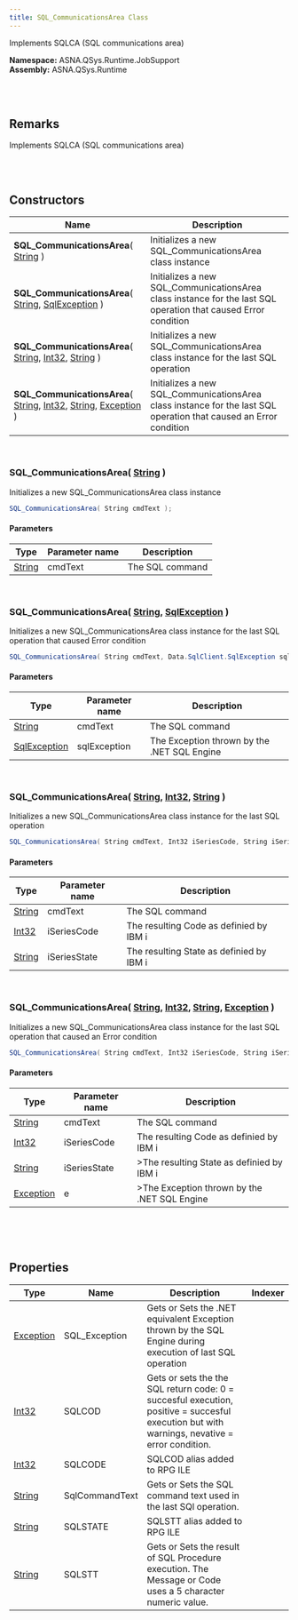 ```yaml
---
title: SQL_CommunicationsArea Class
---
```


Implements SQLCA (SQL communications area)

**Namespace:** ASNA.QSys.Runtime.JobSupport <br/>
**Assembly:** ASNA.QSys.Runtime

<br>
<br>

## Remarks

Implements SQLCA (SQL communications area)

[//]: # ($$TODO: Complete the Remarks section.)

<br>
<br>

## Constructors

| Name |  Description 
| --- | --- 
| **SQL_CommunicationsArea**( [String](https://docs.microsoft.com/en-us/dotnet/api/system.string) ) | Initializes a new SQL_CommunicationsArea class instance
| **SQL_CommunicationsArea**( [String](https://docs.microsoft.com/en-us/dotnet/api/system.string), [SqlException](https://docs.microsoft.com/en-us/dotnet/api/system.data.sqlclient.sqlexception) ) | Initializes a new SQL_CommunicationsArea class instance for the last SQL operation that caused Error condition
| **SQL_CommunicationsArea**( [String](https://docs.microsoft.com/en-us/dotnet/api/system.string), [Int32](https://docs.microsoft.com/en-us/dotnet/api/system.int32), [String](https://docs.microsoft.com/en-us/dotnet/api/system.string) ) | Initializes a new SQL_CommunicationsArea class instance for the last SQL operation
| **SQL_CommunicationsArea**( [String](https://docs.microsoft.com/en-us/dotnet/api/system.string), [Int32](https://docs.microsoft.com/en-us/dotnet/api/system.int32), [String](https://docs.microsoft.com/en-us/dotnet/api/system.string), [Exception](https://docs.microsoft.com/en-us/dotnet/api/system.exception) ) | Initializes a new SQL_CommunicationsArea class instance for the last SQL operation that caused an Error condition

<br>

### SQL_CommunicationsArea( [String](https://docs.microsoft.com/en-us/dotnet/api/system.string) )

Initializes a new SQL_CommunicationsArea class instance

```cs
SQL_CommunicationsArea( String cmdText );
```

#### Parameters

| Type | Parameter name | Description
| --- | --- | ---
| [String](https://docs.microsoft.com/en-us/dotnet/api/system.string) | cmdText | The SQL command 

<br>

### SQL_CommunicationsArea( [String](https://docs.microsoft.com/en-us/dotnet/api/system.string), [SqlException](https://docs.microsoft.com/en-us/dotnet/api/system.data.sqlclient.sqlexception) )

Initializes a new SQL_CommunicationsArea class instance for the last SQL operation that caused Error condition

```cs
SQL_CommunicationsArea( String cmdText, Data.SqlClient.SqlException sqlException );
```

#### Parameters

| Type | Parameter name | Description
| --- | --- | ---
| [String](https://docs.microsoft.com/en-us/dotnet/api/system.string) | cmdText | The SQL command 
| [SqlException](https://docs.microsoft.com/en-us/dotnet/api/system.data.sqlclient.sqlexception) | sqlException | The Exception thrown by the .NET SQL Engine 

<br>

### SQL_CommunicationsArea( [String](https://docs.microsoft.com/en-us/dotnet/api/system.string), [Int32](https://docs.microsoft.com/en-us/dotnet/api/system.int32), [String](https://docs.microsoft.com/en-us/dotnet/api/system.string) )

Initializes a new SQL_CommunicationsArea class instance for the last SQL operation

```cs
SQL_CommunicationsArea( String cmdText, Int32 iSeriesCode, String iSeriesState );
```

#### Parameters

| Type | Parameter name | Description
| --- | --- | ---
| [String](https://docs.microsoft.com/en-us/dotnet/api/system.string) | cmdText | The SQL command 
| [Int32](https://docs.microsoft.com/en-us/dotnet/api/system.int32) | iSeriesCode | The resulting Code as definied by IBM i 
| [String](https://docs.microsoft.com/en-us/dotnet/api/system.string) | iSeriesState | The resulting State as definied by IBM i 

<br>

### SQL_CommunicationsArea( [String](https://docs.microsoft.com/en-us/dotnet/api/system.string), [Int32](https://docs.microsoft.com/en-us/dotnet/api/system.int32), [String](https://docs.microsoft.com/en-us/dotnet/api/system.string), [Exception](https://docs.microsoft.com/en-us/dotnet/api/system.exception) )

Initializes a new SQL_CommunicationsArea class instance for the last SQL operation that caused an Error condition

```cs
SQL_CommunicationsArea( String cmdText, Int32 iSeriesCode, String iSeriesState, Exception e );
```

#### Parameters

| Type | Parameter name | Description
| --- | --- | ---
| [String](https://docs.microsoft.com/en-us/dotnet/api/system.string) | cmdText | The SQL command 
| [Int32](https://docs.microsoft.com/en-us/dotnet/api/system.int32) | iSeriesCode | The resulting Code as definied by IBM i 
| [String](https://docs.microsoft.com/en-us/dotnet/api/system.string) | iSeriesState | >The resulting State as definied by IBM i 
| [Exception](https://docs.microsoft.com/en-us/dotnet/api/system.exception) | e | >The Exception thrown by the .NET SQL Engine 

<br>


<br>
<br>

## Properties

| Type | Name | Description | Indexer
| --- | --- | --- | --- 
| [Exception](https://docs.microsoft.com/en-us/dotnet/api/system.exception) | SQL_Exception | Gets or Sets the .NET equivalent Exception thrown by the SQL Engine during execution of last SQL operation | 
| [Int32](https://docs.microsoft.com/en-us/dotnet/api/system.int32) | SQLCOD | Gets or sets the the SQL return code: 0 = succesful execution, positive = succesful execution but with warnings, nevative = error condition. | 
| [Int32](https://docs.microsoft.com/en-us/dotnet/api/system.int32) | SQLCODE | SQLCOD alias added to RPG ILE | 
| [String](https://docs.microsoft.com/en-us/dotnet/api/system.string) | SqlCommandText | Gets or Sets the SQL command text used in the last SQl operation. | 
| [String](https://docs.microsoft.com/en-us/dotnet/api/system.string) | SQLSTATE | SQLSTT alias added to RPG ILE | 
| [String](https://docs.microsoft.com/en-us/dotnet/api/system.string) | SQLSTT | Gets or Sets the result of SQL Procedure execution. The Message or Code uses a 5 character numeric value. | 

<br>
<br>

